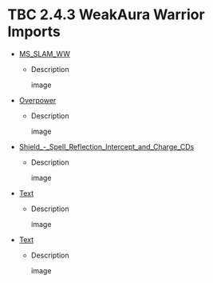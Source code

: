 # TBC 2.4.3 WeakAura Warrior Imports

- [MS_SLAM_WW](https://github.com/GitGurky/WeakAura-Strings-Database-2.4.3/blob/main/Warrior/MS_SLAM_WW.txt)
  - Description

      image

- [Overpower](https://github.com/GitGurky/WeakAura-Strings-Database-2.4.3/blob/main/Warrior/Overpower.txt)
  - Description

      image

- [Shield_-_Spell_Reflection_Intercept_and_Charge_CDs](https://github.com/GitGurky/WeakAura-Strings-Database-2.4.3/blob/main/Warrior/Shield_-_Spell_Reflection_Intercept_and_Charge_CDs.txt)
  - Description

      image

- [Text](link)
  - Description

      image

- [Text](link)
  - Description

      image
